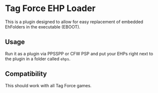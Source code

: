 # Tag Force EHP Loader

This is a plugin designed to allow for easy replacement of embedded EhFolders in the executable (EBOOT).

## Usage

Run it as a plugin via PPSSPP or CFW PSP and put your EHPs right next to the plugin in a folder called `ehps`.

## Compatibility

This should work with all Tag Force games.
